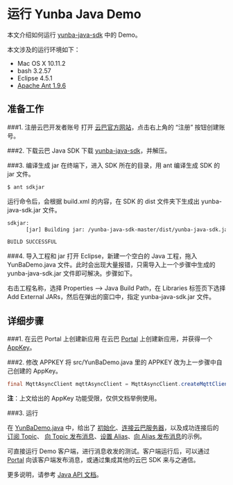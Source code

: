 # 运行 Yunba Java Demo

本文介绍如何运行 [yunba-java-sdk](https://github.com/yunba/yunba-java-sdk) 中的 Demo。

本文涉及的运行环境如下：

* Mac OS X 10.11.2
* bash 3.2.57
* Eclipse 4.5.1
* [Apache Ant 1.9.6](https://ant.apache.org/index.html)

## 准备工作

###1. 注册云巴开发者账号
打开 [云巴官方网站](https://yunba.io)，点击右上角的 “注册” 按钮创建账号。  

###2. 下载云巴 Java SDK
下载 [yunba-java-sdk](https://github.com/yunba/yunba-java-sdk)，并解压。

###3. 编译生成 jar
在终端下，进入 SDK 所在的目录，用 ant 编译生成 SDK 的 jar 文件。
```bash
$ ant sdkjar
```
运行命令后，会根据 build.xml 的内容，在 SDK 的 dist 文件夹下生成出 yunba-java-sdk.jar 文件。
```bash
sdkjar:
      [jar] Building jar: /yunba-java-sdk-master/dist/yunba-java-sdk.jar

BUILD SUCCESSFUL
```

###4. 导入工程和 jar
打开 Eclipse，新建一个空白的 Java 工程，拖入 YunBaDemo.java 文件。此时会出现大量报错，只需导入上一个步骤中生成的 yunba-java-sdk.jar 文件即可解决。步骤如下。

右击工程名称，选择 Properties --> Java Build Path，在 Libraries 标签页下选择 Add External JARs，然后在弹出的窗口中，指定 yunba-java-sdk.jar 文件。

## 详细步骤

###1. 在云巴 Portal 上创建新应用
在云巴 [Portal](product_kb_portal.md) 上创建新应用，并获得一个 [AppKey](product_kb_app_key.md)。

###2. 修改 APPKEY
将 src/YunBaDemo.java 里的 APPKEY 改为上一步骤中自己创建的 AppKey。
```java
final MqttAsyncClient mqttAsyncClient = MqttAsyncClient.createMqttClient("567a4a754407a3cd028aaf6b");
```
**注**：上文给出的 AppKey 功能受限，仅供文档举例使用。

###3. 运行

在 [YunBaDemo.java](https://github.com/yunba/yunba-java-sdk/blob/master/src/YunBaDemo.java) 中，给出了 [初始化](java_sdk_api_manual.md#createmqttclient)、[连接云巴服务器](java_sdk_api_manual.md#connect)，以及成功连接后的 [订阅 Topic](java_sdk_api_manual.md#subscribe)、
[向 Topic 发布消息](java_sdk_api_manual.md#publish)、[设置 Alias](java_sdk_api_manual.md#setalias)、[向 Alias 发布消息](java_sdk_api_manual.md#publishtoalias)的示例。

可直接运行 Demo 客户端，进行消息收发的测试。客户端运行后，可以通过 [Portal](product_kb_portal.md) 向该客户端发布消息，或通过集成其他的云巴 SDK 来与之通信。

更多说明，请参考 [Java API 文档](java_sdk_api_manual.md)。
